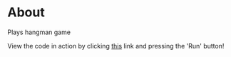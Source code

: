 # About
Plays hangman game

View the code in action by clicking [this](https://replit.com/@hewittaj/hangman) link and pressing the 'Run' button!
